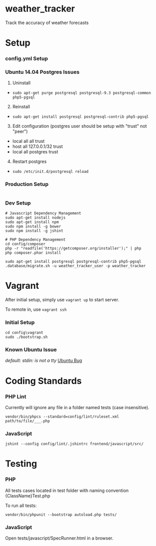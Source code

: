 weather_tracker
===============

Track the accuracy of weather forecasts

Setup
===============

### config.yml Setup

### Ubuntu 14.04 Postgres Issues
1. Uninstall
  - ```sudo apt-get purge postgresql postgresql-9.3 postgresql-common php5-pgsql```
2. Reinstall
  - ```sudo apt-get install postgresql postgresql-contrib php5-pgsql```
3. Edit configuration (postgres user should be setup with "trust" not "peer")
  - local   all             all                                     trust
  - host    all             127.0.0.1/32                            trust
  - local   all             postgres                                trust
4. Restart postgres
  - ```sudo /etc/init.d/postgresql reload```

### Production Setup
```
```

### Dev Setup
```
# Javascript Dependency Management
sudo apt-get install nodejs
sudo apt-get install npm
sudo npm install -g bower
sudo npm install -g jshint

# PHP Dependency Management
cd config/composer
php -r "readfile('https://getcomposer.org/installer');" | php
php composer.phar install

sudo apt-get install postgresql postgresql-contrib php5-pgsql
.database/migrate.sh -u weather_tracker_user -p weather_tracker
```

Vagrant
================
After initial setup, simply use ```vagrant up``` to start server.

To remote in, use ```vagrant ssh```

### Initial Setup
```
cd config\vagrant
sudo ./bootstrap.sh
```

### Known Ubuntu Issue
*default: stdin: is not a tty*
[Ubuntu Bug](https://github.com/mitchellh/vagrant/issues/1673)

Coding Standards
================
### PHP Lint
Currently will ignore any file in a folder named tests (case insensitive).
```
vendor/bin/phpcs --standard=config/lint/ruleset.xml path/to/file/___.php
```

### JavaScript
```
jshint --config config/lint/.jshintrc frontend/javascript/src/
```

Testing
================
### PHP
All tests cases located in test folder with naming convention {ClassName}Test.php

To run all tests:
```
vendor/bin/phpunit --bootstrap autoload.php tests/
```

### JavaScript
Open tests/javascript/SpecRunner.html in a browser.